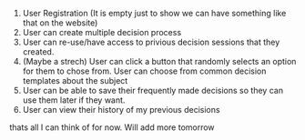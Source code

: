 1. User Registration (It is empty just to show we can have something like that on the website)
2. User can create multiple decision process
3. User can re-use/have access to privious decision sessions that they created.
4. (Maybe a strech) User can click a button that randomly selects an option for them to chose from. User can choose from common decision templates about the subject
5. User can be able to save their frequently made decisions so they can use them later if they want. 
6. User can view their history of my previous decisions

thats all I can think of for now. Will add more tomorrow
